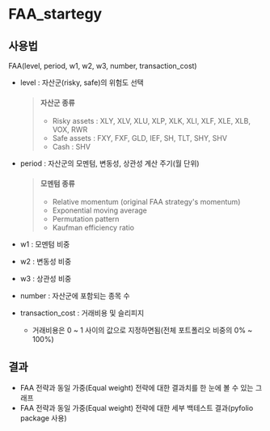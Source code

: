 FAA_startegy
=============
사용법
------
FAA(level, period, w1, w2, w3, number, transaction_cost)  
* level : 자산군(risky, safe)의 위험도 선택
   > #### 자산군 종류
   > - Risky assets : XLY, XLV, XLU, XLP, XLK, XLI, XLF, XLE, XLB, VOX, RWR     
   > - Safe assets : FXY, FXF, GLD, IEF, SH, TLT, SHY, SHV     
   > - Cash : SHV

* period : 자산군의 모멘텀, 변동성, 상관성 계산 주기(월 단위)
   > #### 모멘텀 종류   
   >   
   > - Relative momentum  (original FAA strategy's momentum)
   > - Exponential moving average   
   > - Permutation pattern   
   > - Kaufman efficiency ratio   
* w1 : 모멘텀 비중
* w2 : 변동성 비중
* w3 : 상관성 비중
* number : 자산군에 포함되는 종목 수
* transaction_cost : 거래비용 및 슬리피지
    - 거래비용은 0 ~ 1 사이의 값으로 지정하면됨(전체 포트폴리오 비중의 0% ~ 100%)

결과
----

* FAA 전략과 동일 가중(Equal weight) 전략에 대한 결과치를 한 눈에 볼 수 있는 그래프   
* FAA 전략과 동일 가중(Equal weight) 전략에 대한 세부 백테스트 결과(pyfolio package 사용)
